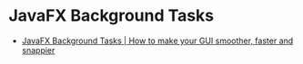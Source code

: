# JavaFX Background Tasks

- [JavaFX Background Tasks | How to make your GUI smoother, faster and snappier](https://yewtu.be/watch?v=pdRX6CLP0tM)
